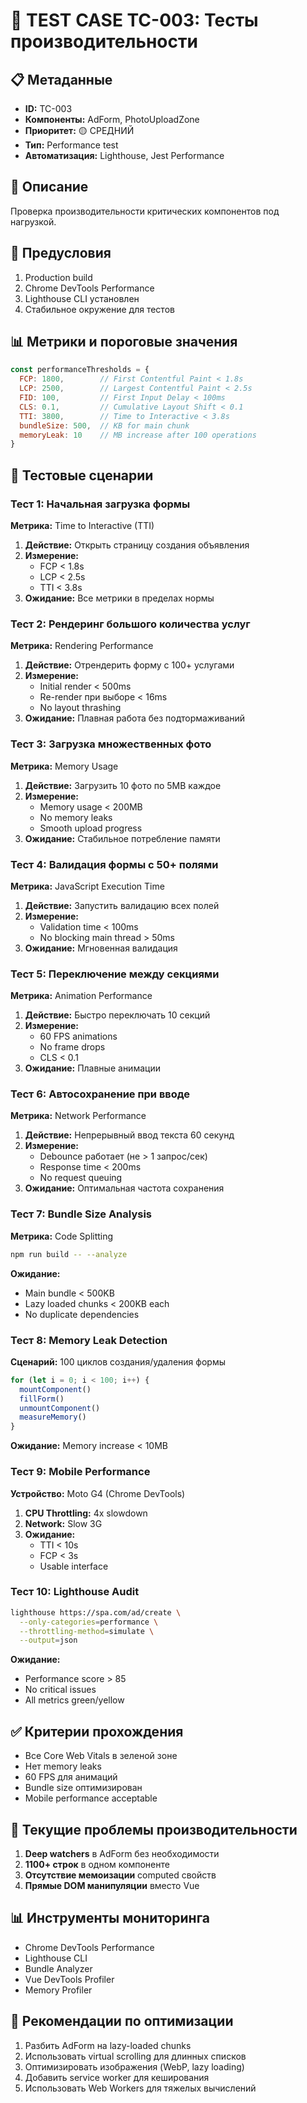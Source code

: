 # 🧪 TEST CASE TC-003: Тесты производительности

## 📋 Метаданные
- **ID:** TC-003
- **Компоненты:** AdForm, PhotoUploadZone
- **Приоритет:** 🟡 СРЕДНИЙ
- **Тип:** Performance test
- **Автоматизация:** Lighthouse, Jest Performance

## 📝 Описание
Проверка производительности критических компонентов под нагрузкой.

## 🔧 Предусловия
1. Production build
2. Chrome DevTools Performance
3. Lighthouse CLI установлен
4. Стабильное окружение для тестов

## 📊 Метрики и пороговые значения
```javascript
const performanceThresholds = {
  FCP: 1800,        // First Contentful Paint < 1.8s
  LCP: 2500,        // Largest Contentful Paint < 2.5s
  FID: 100,         // First Input Delay < 100ms
  CLS: 0.1,         // Cumulative Layout Shift < 0.1
  TTI: 3800,        // Time to Interactive < 3.8s
  bundleSize: 500,  // KB for main chunk
  memoryLeak: 10    // MB increase after 100 operations
}
```

## 🔄 Тестовые сценарии

### Тест 1: Начальная загрузка формы
**Метрика:** Time to Interactive (TTI)
1. **Действие:** Открыть страницу создания объявления
2. **Измерение:**
   - FCP < 1.8s
   - LCP < 2.5s
   - TTI < 3.8s
3. **Ожидание:** Все метрики в пределах нормы

### Тест 2: Рендеринг большого количества услуг
**Метрика:** Rendering Performance
1. **Действие:** Отрендерить форму с 100+ услугами
2. **Измерение:**
   - Initial render < 500ms
   - Re-render при выборе < 16ms
   - No layout thrashing
3. **Ожидание:** Плавная работа без подтормаживаний

### Тест 3: Загрузка множественных фото
**Метрика:** Memory Usage
1. **Действие:** Загрузить 10 фото по 5MB каждое
2. **Измерение:**
   - Memory usage < 200MB
   - No memory leaks
   - Smooth upload progress
3. **Ожидание:** Стабильное потребление памяти

### Тест 4: Валидация формы с 50+ полями
**Метрика:** JavaScript Execution Time
1. **Действие:** Запустить валидацию всех полей
2. **Измерение:**
   - Validation time < 100ms
   - No blocking main thread > 50ms
3. **Ожидание:** Мгновенная валидация

### Тест 5: Переключение между секциями
**Метрика:** Animation Performance
1. **Действие:** Быстро переключать 10 секций
2. **Измерение:**
   - 60 FPS animations
   - No frame drops
   - CLS < 0.1
3. **Ожидание:** Плавные анимации

### Тест 6: Автосохранение при вводе
**Метрика:** Network Performance
1. **Действие:** Непрерывный ввод текста 60 секунд
2. **Измерение:**
   - Debounce работает (не > 1 запрос/сек)
   - Response time < 200ms
   - No request queuing
3. **Ожидание:** Оптимальная частота сохранения

### Тест 7: Bundle Size Analysis
**Метрика:** Code Splitting
```bash
npm run build -- --analyze
```
**Ожидание:**
- Main bundle < 500KB
- Lazy loaded chunks < 200KB each
- No duplicate dependencies

### Тест 8: Memory Leak Detection
**Сценарий:** 100 циклов создания/удаления формы
```javascript
for (let i = 0; i < 100; i++) {
  mountComponent()
  fillForm()
  unmountComponent()
  measureMemory()
}
```
**Ожидание:** Memory increase < 10MB

### Тест 9: Mobile Performance
**Устройство:** Moto G4 (Chrome DevTools)
1. **CPU Throttling:** 4x slowdown
2. **Network:** Slow 3G
3. **Ожидание:**
   - TTI < 10s
   - FCP < 3s
   - Usable interface

### Тест 10: Lighthouse Audit
```bash
lighthouse https://spa.com/ad/create \
  --only-categories=performance \
  --throttling-method=simulate \
  --output=json
```
**Ожидание:**
- Performance score > 85
- No critical issues
- All metrics green/yellow

## ✅ Критерии прохождения
- Все Core Web Vitals в зеленой зоне
- Нет memory leaks
- 60 FPS для анимаций
- Bundle size оптимизирован
- Mobile performance acceptable

## 🚨 Текущие проблемы производительности
1. **Deep watchers** в AdForm без необходимости
2. **1100+ строк** в одном компоненте
3. **Отсутствие мемоизации** computed свойств
4. **Прямые DOM манипуляции** вместо Vue

## 📊 Инструменты мониторинга
- Chrome DevTools Performance
- Lighthouse CLI
- Bundle Analyzer
- Vue DevTools Profiler
- Memory Profiler

## 📝 Рекомендации по оптимизации
1. Разбить AdForm на lazy-loaded chunks
2. Использовать virtual scrolling для длинных списков
3. Оптимизировать изображения (WebP, lazy loading)
4. Добавить service worker для кеширования
5. Использовать Web Workers для тяжелых вычислений